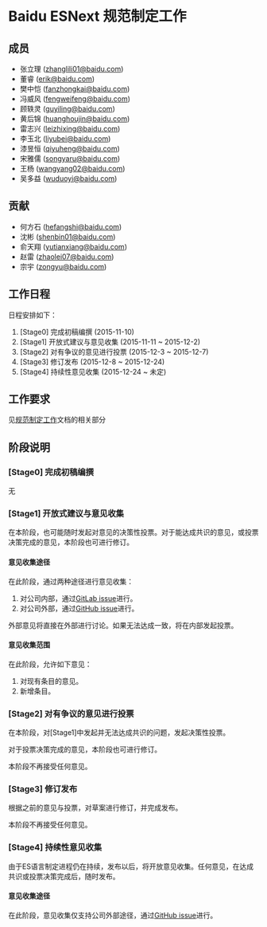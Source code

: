 # Baidu ESNext 规范制定工作

## 成员

- 张立理 (zhanglili01@baidu.com)
- 董睿 (erik@baidu.com)
- 樊中恺 (fanzhongkai@baidu.com)
- 冯威风 (fengweifeng@baidu.com)
- 顾轶灵 (guyiling@baidu.com)
- 黄后锦 (huanghoujin@baidu.com)
- 雷志兴 (leizhixing@baidu.com)
- 李玉北 (liyubei@baidu.com)
- 漆昱恒 (qiyuheng@baidu.com)
- 宋雅儒 (songyaru@baidu.com)
- 王杨 (wangyang02@baidu.com)
- 吴多益 (wuduoyi@baidu.com)

## 贡献

- 何方石 (hefangshi@baidu.com)
- 沈彬 (shenbin01@baidu.com)
- 俞天翔 (yutianxiang@baidu.com)
- 赵雷 (zhaolei07@baidu.com)
- 宗宇 (zongyu@baidu.com)

## 工作日程

日程安排如下：

1. [Stage0] 完成初稿编撰 (2015-11-10)
2. [Stage1] 开放式建议与意见收集 (2015-11-11 ~ 2015-12-2)
3. [Stage2] 对有争议的意见进行投票 (2015-12-3 ~ 2015-12-7)
4. [Stage3] 修订发布 (2015-12-8 ~ 2015-12-24)
5. [Stage4] 持续性意见收集 (2015-12-24 ~ 未定)

## 工作要求

见[规范制定工作](work.md)文档的相关部分

## 阶段说明

### [Stage0] 完成初稿编撰

无

### [Stage1] 开放式建议与意见收集

在本阶段，也可能随时发起对意见的决策性投票。对于能达成共识的意见，或投票决策完成的意见，本阶段也可进行修订。

#### 意见收集途径

在此阶段，通过两种途径进行意见收集：

1. 对公司内部，通过[GitLab issue](http://gitlab.baidu.com/fe/spec/issues)进行。
2. 对公司外部，通过[GitHub issue](https://github.com/ecomfe/spec/issues)进行。

外部意见将直接在外部进行讨论。如果无法达成一致，将在内部发起投票。

<a name="test-position"></a>

#### 意见收集范围

在此阶段，允许如下意见：

1. 对现有条目的意见。
2. 新增条目。

### [Stage2] 对有争议的意见进行投票

在本阶段，对[Stage1]中发起并无法达成共识的问题，发起决策性投票。

对于投票决策完成的意见，本阶段也可进行修订。

本阶段不再接受任何意见。

### [Stage3] 修订发布

根据之前的意见与投票，对草案进行修订，并完成发布。

本阶段不再接受任何意见。

### [Stage4] 持续性意见收集

由于ES语言制定进程仍在持续，发布以后，将开放意见收集。任何意见，在达成共识或投票决策完成后，随时发布。

#### 意见收集途径

在此阶段，意见收集仅支持公司外部途径，通过[GitHub issue](https://github.com/ecomfe/spec/issues)进行。



